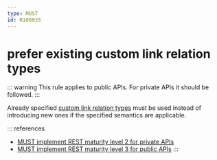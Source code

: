 ```yaml
---
type: MUST
id: R100035
---
```


# prefer existing custom link relation types

::: warning
This rule applies to public APIs. For private APIs it should be followed.
  :::

Already specified [custom link relation types](./guidelines/020_guidelines/040_hypermedia/3030_must-use-absolute-urls-for-custom-link-relation-types.md) must be used instead of introducing new ones if the specified semantics are applicable.

::: references

- [MUST implement REST maturity level 2 for private APIs](./guidelines/020_guidelines/040_hypermedia/1010_must-implement-rest-maturity-level-2-for-private-apis.md)
- [MUST implement REST maturity level 3 for public APIs](./guidelines/020_guidelines/040_hypermedia/1020_must-implement-rest-maturity-level-3-for-public-apis.md)
  :::
